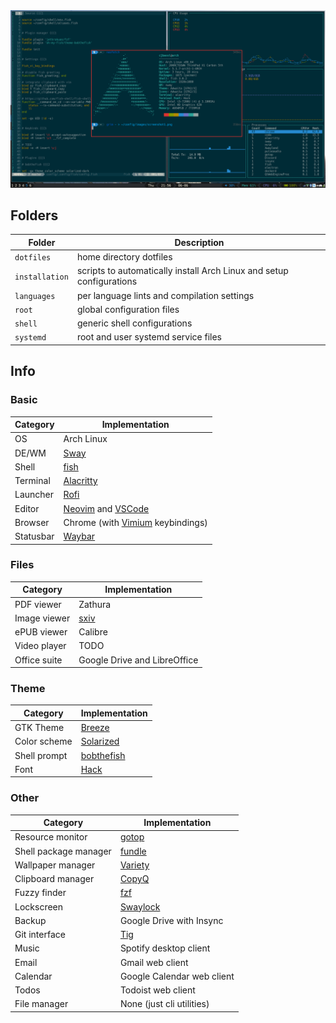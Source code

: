 <div align='center'>
	<a href='https://raw.githubusercontent.com/cjbassi/config/master/screenshot1.png'>
		<img src='./screenshot.png' />
	</a>
</div>

## Folders

Folder         | Description
---------------|---------------------------------------------------------------------
`dotfiles`     | home directory dotfiles
`installation` | scripts to automatically install Arch Linux and setup configurations
`languages`    | per language lints and compilation settings
`root`         | global configuration files
`shell`        | generic shell configurations
`systemd`      | root and user systemd service files

## Info

### Basic

Category  | Implementation
----------|---------------------------------------------------------------------------------------------
OS        | Arch Linux
DE/WM     | [Sway](https://github.com/swaywm/sway)
Shell     | [fish](https://github.com/fish-shell/fish-shell)
Terminal  | [Alacritty](https://github.com/jwilm/alacritty)
Launcher  | [Rofi](https://github.com/davatorium/rofi)
Editor    | [Neovim](https://github.com/neovim/neovim) and [VSCode](https://github.com/microsoft/vscode)
Browser   | Chrome (with [Vimium](https://github.com/philc/vimium) keybindings)
Statusbar | [Waybar](https://github.com/Alexays/Waybar)

### Files

Category     | Implementation
-------------|-----------------------------------------
PDF viewer   | Zathura
Image viewer | [sxiv](https://github.com/muennich/sxiv)
ePUB viewer  | Calibre
Video player | TODO
Office suite | Google Drive and LibreOffice

### Theme

Category     | Implementation
-------------|-------------------------------------------------------------
GTK Theme    | [Breeze](https://github.com/KDE/breeze-gtk)
Color scheme | [Solarized](https://github.com/KDE/breeze-gtk)
Shell prompt | [bobthefish](https://github.com/oh-my-fish/theme-bobthefish)
Font         | [Hack](https://github.com/source-foundry/Hack)

### Other

Category              | Implementation
----------------------|---------------------------------------------------
Resource monitor      | [gotop](https://github.com/cjbassi/gotop)
Shell package manager | [fundle](https://github.com/danhper/fundle)
Wallpaper manager     | [Variety](https://github.com/varietywalls/variety)
Clipboard manager     | [CopyQ](https://github.com/hluk/CopyQ)
Fuzzy finder          | [fzf](https://github.com/junegunn/fzf)
Lockscreen            | [Swaylock](https://github.com/swaywm/swaylock)
Backup                | Google Drive with Insync
Git interface         | [Tig](https://github.com/jonas/tig)
Music                 | Spotify desktop client
Email                 | Gmail web client
Calendar              | Google Calendar web client
Todos                 | Todoist web client
File manager          | None (just cli utilities)

